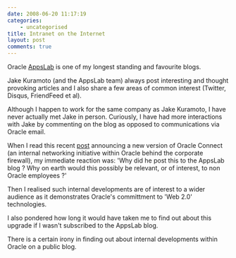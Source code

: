 ```yaml
---
date: 2008-06-20 11:17:19
categories:
    - uncategorised
title: Intranet on the Internet
layout: post
comments: true
---
```

Oracle [AppsLab](http://oracleappslab.com/) is one of my longest
standing and favourite blogs.

Jake Kuramoto (and the AppsLab team) always post interesting and thought
provoking articles and I also share a few areas of common interest
(Twitter, Disqus, FriendFeed et al).

Although I happen to work for the same company as Jake Kuramoto, I have
never actually met Jake in person. Curiously, I have had more
interactions with Jake by commenting on the blog as opposed to
communications via Oracle email.

When I read this recent
[post](http://oracleappslab.com/2008/06/20/connect-v2-is-live/)
announcing a new version of Oracle Connect (an internal networking
initiative within Oracle behind the corporate firewall), my immediate
reaction was: 'Why did he post this to the AppsLab blog ? Why on earth
would this possibly be relevant, or of interest, to non Oracle employees
?'

Then I realised such internal developments are of interest to a wider
audience as it demonstrates Oracle's committment to 'Web 2.0'
technologies.

I also pondered how long it would have taken me to find out about this
upgrade if I wasn't subscribed to the AppsLab blog.

There is a certain irony in finding out about internal developments
within Oracle on a public blog.
